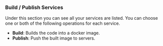 <!-- post: -->


### Build / Publish Services

Under this section you can see all your services are listed. You can choose one or both of the following operations for each service.

- **Build**:     Builds the code into a docker image.
- **Publish**:   Push the built image to servers.

